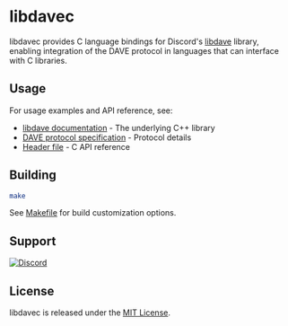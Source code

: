 # libdavec

libdavec provides C language bindings for Discord's [libdave](https://github.com/discord/libdave) library, enabling integration of the DAVE protocol in languages that can interface with C libraries.

## Usage

For usage examples and API reference, see:
- [libdave documentation](https://github.com/discord/libdave) - The underlying C++ library
- [DAVE protocol specification](https://daveprotocol.com) - Protocol details
- [Header file](include/libdavec.h) - C API reference

## Building

```bash
make
```

See [Makefile](Makefile) for build customization options.

## Support

<a href="https://discord.gg/meaSHTGyUH"><img src="https://discord.com/api/guilds/988888771187581010/widget.png?style=banner2" alt="Discord"></a>

## License

libdavec is released under the [MIT License](LICENSE.md).
